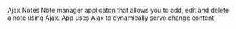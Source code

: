 Ajax Notes
Note manager applicaton that allows you to add, edit and delete a note using Ajax. App uses Ajax to dynamically serve change content.
